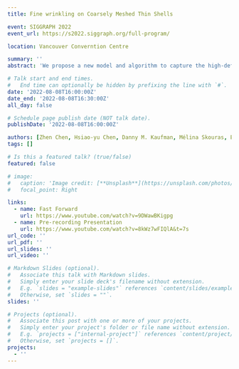 ```yaml
---
title: Fine wrinkling on Coarsely Meshed Thin Shells

event: SIGGRAPH 2022
event_url: https://s2022.siggraph.org/full-program/

location: Vancouver Converntion Centre

summary: ''
abstract: 'We propose a new model and algorithm to capture the high-definition statics of thin shells via coarse meshes. This model predicts global, fine-scale wrinkling at frequencies much higher than the resolution of the coarse mesh'

# Talk start and end times.
#   End time can optionally be hidden by prefixing the line with `#`.
date: '2022-08-08T16:00:00Z'
date_end: '2022-08-08T16:30:00Z'
all_day: false

# Schedule page publish date (NOT talk date).
publishDate: '2022-08-08T16:00:00Z'

authors: [Zhen Chen, Hsiao-yu Chen, Danny M. Kaufman, Mélina Skouras, Etienne Vouga]
tags: []

# Is this a featured talk? (true/false)
featured: false

# image:
#   caption: 'Image credit: [**Unsplash**](https://unsplash.com/photos/bzdhc5b3Bxs)'
#   focal_point: Right

links:
  - name: Fast Forward
    url: https://www.youtube.com/watch?v=9DWawBKigpg
  - name: Pre-recording Presentation
    url: https://www.youtube.com/watch?v=8kWz7wFIQlA&t=7s
url_code: ''
url_pdf: ''
url_slides: ''
url_video: ''

# Markdown Slides (optional).
#   Associate this talk with Markdown slides.
#   Simply enter your slide deck's filename without extension.
#   E.g. `slides = "example-slides"` references `content/slides/example-slides.md`.
#   Otherwise, set `slides = ""`.
slides: ''

# Projects (optional).
#   Associate this post with one or more of your projects.
#   Simply enter your project's folder or file name without extension.
#   E.g. `projects = ["internal-project"]` references `content/project/deep-learning/index.md`.
#   Otherwise, set `projects = []`.
projects:
  - ''
---
```

